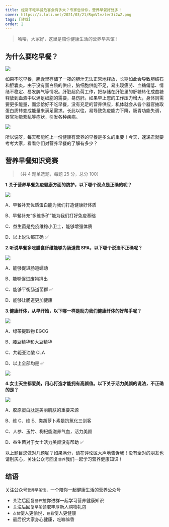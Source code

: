 ```yaml
---
title: 经常不吃早餐危害会有多大？专家告诉你，营养早餐好处多！
cover: https://i.loli.net/2021/03/21/RqmV1vzler3i2wZ.png
tags: [转载]
order: 2
---
```


> 哈喽，大家好，这里是陪你健康生活的营养早茶馆！

## 为什么要吃早餐？

![](https://ch.amwaynet.com.cn/content/dam/china/accl/content_hub/new/business/article/health/2021/0225018/1.jpg)

如果不吃早餐，胆囊里存储了一夜的胆汁无法正常地释放，长期如此会导致胆结石和胆囊炎。由于没有蛋白质的供应，脑细胞供能不足，易出现疲劳、血糖偏低、情绪不稳定、易发脾气等情况。肝脏超负荷工作，把存储在肝脏里的肝糖转化成血糖释放到血液中以满足细胞的需要，易伤肝。如果早上您的工作压力增大，身体则需要更多能量，而您恰好不吃早餐，没有充足的营养供应，机体就会从各个器官抽取蛋白质转变成能量来满足需求。长此以往，易导致免疫能力下降，肠胃功能失调，器官功能紊乱等症状，引发各种疾病。

![](https://ch.amwaynet.com.cn/content/dam/china/accl/content_hub/new/business/article/health/2021/0225018/2.jpg)

所以说呀，每天都能吃上一份健康有营养的早餐是多么的重要！今天，速递君就要考考大家，看看你们对营养早餐的了解有多少？

## 营养早餐知识竞赛

> （共 4 题单选题，每题 25 分，总分 100）

**1.关于营养早餐免疫健康方面的防护，以下哪个观点是正确的呢？**

![](https://ch.amwaynet.com.cn/content/dam/china/accl/content_hub/new/business/article/health/2021/0225018/3.jpg)

A、早餐补充优质蛋白能为我们打造健康好体质

B、早餐补充“多维多矿”能为我们打好免疫基础

C、益生菌是免疫维稳小卫士，能够增强体质

D、以上说法都正确 ✅

**2.听说早餐多吃膳食纤维能够为肠道做 SPA，以下哪个说法不正确呢？**

![](https://ch.amwaynet.com.cn/content/dam/china/accl/content_hub/new/business/article/health/2021/0225018/4.jpg)

A、能够促进肠道蠕动

B、能够促进废物排出

C、能够平衡肠道菌群 ✅

D、能够让肠道更加健康

**3.健康纤体，从早开始，以下哪一样是助力我们健康纤体的好帮手呢？**

![](https://ch.amwaynet.com.cn/content/dam/china/accl/content_hub/new/business/article/health/2021/0225018/5.jpg)

A、绿茶提取物 EGCG

B、腰豆精华和大豆精华

C、共轭亚油酸 CLA

D、以上全部均是 ✅

![](https://ch.amwaynet.com.cn/content/dam/china/accl/content_hub/new/business/article/health/2021/0225018/6.jpg)

**4.女士天生都爱美，用心打造才能拥有高颜值。以下关于活力美颜的说法，不正确的是？**

![](https://ch.amwaynet.com.cn/content/dam/china/accl/content_hub/new/business/article/health/2021/0225018/7.jpg)

A、胶原蛋白肽是美丽肌肤的重要来源

B、维 C、维 E、类胡萝卜素是抗氧化三剑客

C、人参、玉竹、枸杞能滋养气血，活力美颜

D、益生菌对于女士活力美颜没有帮助 ✅

以上题目您做对几题呢？如果满分，请在评论区大声地告诉我！没有全对的朋友也请别灰心，关注公众号回复`营养`我们一起学习营养健康知识！

## 结语

关注公众号`营养早茶馆`，一个陪你一起健康生活的营养公众号

- 关注后回复`营养`拉你进群一起学习营养健康知识
- 关注后回复`早茶`领取丰厚新人购物礼包
- `点赞`使人更愉悦，`在看`使人更健康
- 最后祝大家身心健康，吃嘛嘛香
